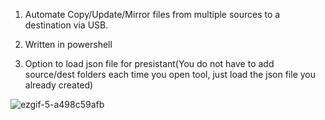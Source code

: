 1. Automate Copy/Update/Mirror files from multiple sources to a destination via USB.

2. Written in powershell
3. Option to load json file for presistant(You do not have to add source/dest folders each time you open tool, just load the json file you already created)



![ezgif-5-a498c59afb](https://github.com/user-attachments/assets/3f14a9c3-83b3-4273-be32-4cf51ea63c6f)
